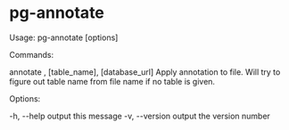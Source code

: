 pg-annotate
===========

Usage: pg-annotate <command> [options]

Commands:

  annotate   <file>, [table_name], [database_url]
  Apply annotation to file.
  Will try to figure out table name from file name if no table is given.


Options:

  -h, --help     output this message
  -v, --version  output the version number